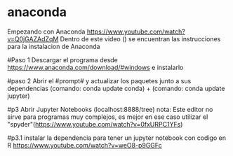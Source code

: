 # anaconda
Empezando con Anaconda
https://www.youtube.com/watch?v=Q0jGAZAdZqM
Dentro de este video () se encuentran las instrucciones para la instalacion de Anaconda

#Paso 1
Descargar el programa desde https://www.anaconda.com/download/#windows e instalarlo

#paso 2
Abrir el #prompt# y actualizar los paquetes junto a sus dependencias (comando: conda update conda) +
(comando: conda update jupyter)

#p3
Abrir Jupyter Notebooks (localhost:8888/tree)
nota: Este editor no sirve para programas muy complejos, es mejor en ese caso utilizar el "spyder"(https://www.youtube.com/watch?v=0fxURPC1YFs)

#p3.1
instalar la dependencia para tener un jupyter notebook con codigo en R
https://www.youtube.com/watch?v=weO8-p9GGFc
